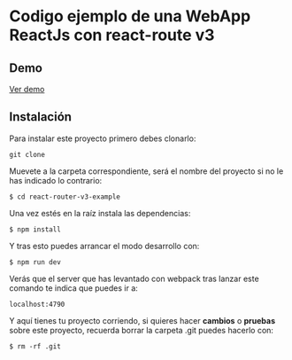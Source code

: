 # Codigo ejemplo de una WebApp ReactJs con react-route v3

## Demo

[Ver demo](https://react-router-v3-example.herokuapp.com)

## Instalación

Para instalar este proyecto primero debes clonarlo:

`git clone `

Muevete a la carpeta correspondiente, será el nombre del proyecto si no le has indicado lo contrario:

`$ cd react-router-v3-example`

Una vez estés en la raíz instala las dependencias:

`$ npm install`

Y tras esto puedes arrancar el modo desarrollo con:

`$ npm run dev`

Verás que el server que has levantado con webpack tras lanzar este comando te indica que puedes ir a:

`localhost:4790`

Y aquí tienes tu proyecto corriendo, si quieres hacer **cambios** o **pruebas** sobre este proyecto, recuerda borrar la carpeta .git puedes hacerlo con:

`$ rm -rf .git`
